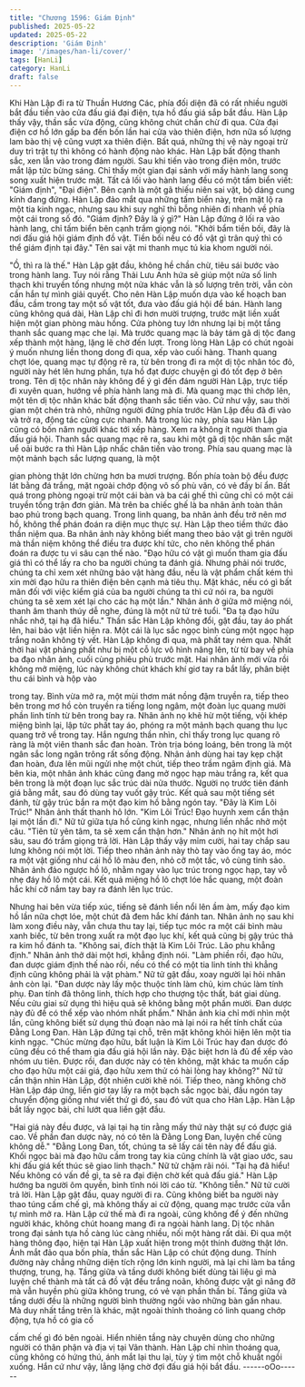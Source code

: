```yaml
---
title: "Chương 1596: Giám Định"
published: 2025-05-22
updated: 2025-05-22
description: 'Giám Định'
image: '/images/han-li/cover/'
tags: [HanLi]
category: HanLi
draft: false
---
```


Khi Hàn Lập đi ra từ Thuần Hương Các, phía đối diện đã có rất
nhiều người bắt đầu tiến vào cửa đấu giá đại điện, tựa hồ đấu giá
sắp bắt đầu. Hàn Lập thấy vậy, thần sắc vừa động, cũng không
chút chần chừ đi qua.
Cửa đại điện cơ hồ lớn gấp ba đến bốn lần hai cửa vào thiên
điện, hơn nữa số lượng lam bào thị vệ cũng vượt xa thiên điện.
Bất quá, những thị vệ này ngoại trừ duy trì trật tự thì không có
hành động nào khác.
Hàn Lập bất động thanh sắc, xen lẫn vào trong đám người. Sau
khi tiến vào trong điện môn, trước mắt lập tức bừng sáng.
Chỉ thấy một gian đại sảnh với mấy hành lang song song xuất
hiện trước mặt. Tất cả lối vào hành lang đều có một tấm biển viết:
"Giám định", "Đại điện". Bên cạnh là một gã thiếu niên sai vặt, bộ
dáng cung kính đang đứng.
Hàn Lập đảo mắt qua những tấm biển này, trên mặt lộ ra một tia
kinh ngạc, nhưng sau khi suy nghĩ thì bỗng nhiên đi nhanh về
phía một cái trong số đó.
"Giám định? Đây là ý gì?"
Hàn Lập đứng ở lối ra vào hành lang, chỉ tấm biển bên cạnh trầm
giọng nói.
"Khởi bẩm tiền bối, đây là nơi đấu giá hội giám định đồ vật. Tiền
bối nếu có đồ vật gì trân quý thì có thể giám định tại đây."
Tên sai vặt mi thanh mục tú kia khom người nói.

"Ồ, thì ra là thế."
Hàn Lập gật đầu, không hề chần chừ, tiêu sái bước vào trong
hành lang.
Tuy nói rằng Thải Lưu Anh hứa sẽ giúp một nửa số linh thạch khi
truyền tống nhưng một nửa khác vẫn là số lượng trên trời, vẫn
còn cần hắn tự mình giải quyết.
Cho nên Hàn Lập muốn dựa vào kế hoạch ban đầu, cầm trong
tay một số vật tốt, đưa vào đấu giá hội để bán.
Hành lang cũng không quá dài, Hàn Lập chỉ đi hơn mười trượng,
trước mặt liền xuất hiện một gian phòng màu hồng.
Cửa phòng tuy lớn nhưng lại bị một tầng thanh sắc quang mạc
che lại. Mà trước quang mạc là bảy tám gã dị tộc đang xếp thành
một hàng, lặng lẽ chờ đến lượt. Trong lòng Hàn Lập có chút ngoài
ý muốn nhưng liền thong dong đi qua, xếp vào cuối hàng.
Thanh quang chợt lóe, quang mạc tự động rẽ ra, từ bên trong đi
ra một dị tộc nhân tóc đỏ, người này hét lên hưng phấn, tựa hồ
đạt được chuyện gì đó tốt đẹp ở bên trong.
Tên dị tộc nhân này không để ý gì đến đám người Hàn Lập, trực
tiếp đi xuyên quan, hướng về phía hành lang mà đi. Mà quang
mạc thì chớp lên, một tên dị tộc nhân khác bất động thanh sắc
tiến vào.
Cứ như vậy, sau thời gian một chén trà nhỏ, những người đứng
phía trước Hàn Lập đều đã đi vào và trở ra, động tác cũng cực
nhanh. Mà trong lúc này, phía sau Hàn Lập cũng có bốn năm
người khác tới xếp hàng.
Xem ra không ít người tham gia đấu giá hội.
Thanh sắc quang mạc rẽ ra, sau khi một gã dị tộc nhân sắc mặt
uể oải bước ra thì Hàn Lập nhấc chân tiến vào trong.
Phía sau quang mạc là một mảnh bạch sắc lượng quang, là một

gian phòng thật lớn chừng hơn ba mươi trượng. Bốn phía toàn bộ
đều được lát bằng đá trắng, mặt ngoài chớp động vô số phù văn,
có vẻ đầy bí ẩn.
Bất quá trong phòng ngoại trừ một cái bàn và ba cái ghế thì cũng
chỉ có một cái truyền tống trận đơn giản. Mà trên ba chiếc ghế là
ba nhân ảnh toàn thân bao phủ trong bạch quang.
Trong linh quang, ba nhân ảnh đều trở nên mơ hồ, không thể
phán đoán ra diện mục thực sự. Hàn Lập theo tiềm thức đảo thần
niệm qua. Ba nhân ảnh này không biết mang theo bảo vật gì trên
người mà thần niệm không thể điều tra được khí tức, cho nên
không thể phán đoán ra được tu vi sâu cạn thế nào.
"Đạo hữu có vật gì muốn tham gia đấu giá thì có thể lấy ra cho ba
người chúng ta đánh giá. Nhưng phải nói trước, chúng ta chỉ xem
xét những bảo vật hàng đầu, nếu là vật phẩm chất kém thì xin mời
đạo hữu ra thiên điện bên cạnh mà tiêu thụ. Mặt khác, nếu có gì
bất mãn đối với việc kiểm giá của ba người chúng ta thì cứ nói ra,
ba người chúng ta sẽ xem xét lại cho các hạ một lần."
Nhân ảnh ở giữa mở miệng nói, thanh âm thanh thúy dễ nghe,
đúng là một nữ tử trẻ tuổi.
"Đa tạ đạo hữu nhắc nhở, tại hạ đã hiểu."
Thần sắc Hàn Lập không đổi, gật đầu, tay áo phất lên, hai bảo vật
liền hiện ra.
Một cái là lục sắc ngọc bình cùng một ngọc hạp trắng noãn không
tỳ vết.
Hàn Lập không đi qua, mà phất tay ném qua.
Nhất thời hai vật phảng phất như bị một cỗ lực vô hình nâng lên,
từ từ bay về phía ba đạo nhân ảnh, cuối cùng phiêu phù trước
mặt.
Hai nhân ảnh mới vừa rồi không mở miệng, lúc này không chút
khách khí giơ tay ra bắt lấy, phân biệt thu cái bình và hộp vào

trong tay.
Bình vừa mở ra, một mùi thơm mát nồng đậm truyền ra, tiếp theo
bên trong mơ hồ còn truyền ra tiếng long ngâm, một đoàn lục
quang mười phần linh tính từ bên trong bay ra.
Nhân ảnh nọ khẽ hừ một tiếng, vội khép miệng bình lại, lập tức
phất tay áo, phóng ra một mảnh bạch quang thu lục quang trở về
trong tay. Hắn ngưng thần nhìn, chỉ thấy trong lục quang rõ ràng
là một viên thanh sắc đan hoàn.
Tròn trịa bóng loáng, bên trong là một ngân sắc long ngân trông
rất sống động. Nhân ảnh dùng hai tay kẹp chặt đan hoàn, đưa lên
mũi ngửi nhẹ một chút, tiếp theo trầm ngâm định giá. Mà bên kia,
một nhân ảnh khác cũng đang mở ngọc hạp màu trắng ra, kết
qua bên trong là một đoạn lục sắc trúc dài nửa thước.
Người nọ trước tiên đánh giá bằng mắt, sau đó dùng tay vuốt gậy
trúc. Kết quả sau một tiếng sét đánh, từ gậy trúc bắn ra một đạo
kim hồ bằng ngón tay.
"Đây là Kim Lôi Trúc!"
Nhân ảnh thất thanh hô lớn.
"Kim Lôi Trúc! Đạo huynh xem cẩn thận lại một lần đi."
Nữ tử giữa tựa hồ cũng kinh ngạc, nhưng liền nhắc nhở một câu.
"Tiên tử yên tâm, ta sẽ xem cẩn thận hơn."
Nhân ảnh nọ hít một hơi sâu, sau đó trầm giọng trả lời. Hàn Lập
thấy vậy mỉm cười, hai tay chắp sau lưng không nói một lời.
Tiếp theo nhân ảnh này thò tay vào ống tay áo, móc ra một vật
giống như cái hồ lô màu đen, nhỏ cỡ một tấc, vô cùng tinh sảo.
Nhân ảnh đảo ngược hồ lô, nhằm ngay vào lục trúc trong ngọc
hạp, tay vỗ nhẹ đáy hồ lô một cái. Kết quả miệng hồ lô chợt lóe
hắc quang, một đoàn hắc khí cỡ nắm tay bay ra đánh lên lục trúc.

Nhưng hai bên vừa tiếp xúc, tiếng sẽ đánh liền nổi lên ầm àm,
mấy đạo kim hồ lần nữa chợt lóe, một chút đã đem hắc khí đánh
tan.
Nhân ảnh nọ sau khi làm xong điều này, vẫn chưa thu tay lại, tiếp
tục móc ra một cái bình màu xanh biếc, từ bên trong xuất ra một
đạo lục khí, kết quả cũng bị gậy trúc thả ra kim hồ đánh ta.
"Không sai, đích thật là Kim Lôi Trúc. Lão phu khẳng định."
Nhân ảnh thở dài một hơi, khẳng định nói.
"Làm phiền rồi, đạo hữu, đan dược giám định thế nào rồi, nếu có
thể có một tia linh tính thì khẳng định cũng không phải là vật
phàm."
Nữ tử gật đầu, xoay người lại hỏi nhân ảnh còn lại.
"Đan dược này lấy mộc thuộc tính làm chủ, kim chúc làm tính phụ.
Đan tính đã thông linh, thích hợp cho thượng tộc thất, bát giai
dùng. Nếu cửu giai sử dụng thì hiệu quả sẽ không bằng một phần
mười. Đan dược này đủ đề có thể xếp vào nhóm nhất phẩm."
Nhân ảnh kia chỉ mới nhìn một lần, cũng không biết sử dụng thủ
đoạn nào mà lại nói ra hết tính chất của Đằng Long Đan. Hàn Lập
đứng tại chỗ, trên mặt không khỏi hiện lên một tia kinh ngạc.
"Chúc mừng đạo hữu, bất luận là Kim Lôi Trúc hay đan dược đó
cũng đều có thể tham gia đấu giá hội lần này. Đặc biệt hơn là đủ
để xếp vào nhóm ưu tiên. Được rồi, đan dược này có tên không,
mặt khác ta muốn cấp cho đạo hữu một cái giá, đạo hữu xem thử
có hài lòng hay không?"
Nữ tử cẩn thận nhìn Hàn Lập, đột nhiên cười khẽ nói.
Tiếp theo, nàng không chờ Hàn Lập đáp ứng, liền giơ tay lấy ra
một bạch sắc ngọc bài, đầu ngón tay chuyển động giống như viết
thứ gì đó, sau đó vứt qua cho Hàn Lập. Hàn Lập bắt lấy ngọc bài,
chỉ lướt qua liền gật đầu.

"Hai giá này đều được, vả lại tại hạ tin rằng mấy thứ này thật sự
có được giá cao. Về phần đan dược này, nó có tên là Đằng Long
Đan, luyện chế cũng không dễ."
"Đằng Long Đan, tốt, chúng ta sẽ lấy cái tên này để đấu giá. Khối
ngọc bài mà đạo hữu cầm trong tay kia cũng chính là vật giao
ước, sau khi đấu giá kết thúc sẽ giao linh thạch."
Nữ tử chậm rãi nói.
"Tại hạ đã hiểu! Nếu không có vấn đề gì, ta sẽ ra đại điện chờ kết
quả đấu giá."
Hàn Lập hướng ba người ôm quyền, bình tĩnh nói lời cáo từ.
"Không tiễn."
Nữ tử cười trả lời. Hàn Lập gật đầu, quay người đi ra.
Cũng không biết ba người này thao túng cấm chế gì, mà không
thấy ai cử động, quang mạc trước cửa vẫn tự mình mở ra.
Hàn Lập cứ thế mà đi ra ngoài, cũng không để ý đến những
người khác, không chút hoang mang đi ra ngoài hành lang.
Dị tộc nhân trong đại sảnh tựa hồ càng lúc càng nhiều, nối một
hàng rất dài.
Đi qua một hàng thông đạo, hiện tại Hàn Lập xuất hiện trong một
thính đường thật lớn. Ánh mắt đảo qua bốn phía, thần sắc Hàn
Lập có chút động dung. Thính đường này chẳng những diện tích
rộng lớn kinh người, mà lại chi làm ba tầng thượng, trung, hạ.
Tầng giữa và tầng dưới không biết dùng tài liệu gì mà luyện chế
thành mà tất cả đồ vật đều trắng noãn, không được vật gì nâng
đỡ mà vẫn huyền phù giữa không trung, có vẻ vạn phần thần bí.
Tầng giữa và tầng dưới đều là những người bình thường ngồi
vào những bàn gần nhau. Mà duy nhất tầng trên là khác, mặt
ngoài thỉnh thoảng có linh quang chớp động, tựa hồ có gia cố

cấm chế gì đó bên ngoài. Hiển nhiên tầng này chuyên dùng cho
những người có thân phận và địa vị tại Vân thành.
Hàn Lập chỉ nhìn thoáng qua, cũng không có hứng thú, ánh mắt
lại thu lại, tùy ý tìm một chỗ khuất ngồi xuống. Hắn cứ như vậy,
lẳng lặng chờ đợi đấu giá hội bắt đầu.
------oOo------
